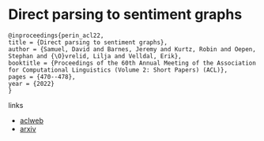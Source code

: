 # Direct parsing to sentiment graphs

```
@inproceedings{perin_acl22,
title = {Direct parsing to sentiment graphs},
author = {Samuel, David and Barnes, Jeremy and Kurtz, Robin and Oepen, Stephan and {\O}vrelid, Lilja and Velldal, Erik},
booktitle = {Proceedings of the 60th Annual Meeting of the Association for Computational Linguistics (Volume 2: Short Papers) (ACL)},
pages = {470--478},
year = {2022}
}
```

links
- [aclweb](https://www.aclweb.org/anthology/2022.acl-short.51/)
- [arxiv](https://arxiv.org/abs/2203.13209)
